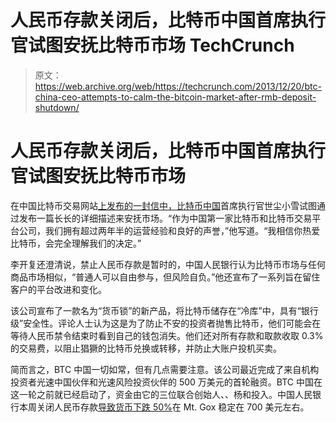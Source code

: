 # 人民币存款关闭后，比特币中国首席执行官试图安抚比特币市场 TechCrunch

> 原文：<https://web.archive.org/web/https://techcrunch.com/2013/12/20/btc-china-ceo-attempts-to-calm-the-bitcoin-market-after-rmb-deposit-shutdown/>

# 人民币存款关闭后，比特币中国首席执行官试图安抚比特币市场

在中国比特币交易网站[上发布的一封信中，比特币中国](https://web.archive.org/web/20221209230523/https://beta.techcrunch.com/tag/btc-china/)首席执行官世尘小雪试图通过发布一篇长长的详细描述来安抚市场。“作为中国第一家比特币和比特币交易平台公司，我们拥有超过两年半的运营经验和良好的声誉，”他写道。“我相信你热爱比特币，会完全理解我们的决定。”

李开复还澄清说，禁止人民币存款是暂时的，中国人民银行认为比特币市场与任何商品市场相似，“普通人可以自由参与，但风险自负。”他还宣布了一系列旨在留住客户的平台改进和变化。

该公司宣布了一款名为“货币锁”的新产品，将比特币储存在“冷库”中，具有“银行级”安全性。评论人士认为这是为了防止不安的投资者抛售比特币，他们可能会在等待人民币禁令结束时看到自己的钱包消失。他们还对所有存款和取款收取 0.3%的交易费，以阻止猖獗的比特币兑换或转移，并防止大账户投机买卖。

简而言之，BTC 中国一切如常，但有几点需要注意。该公司最近完成了来自机构投资者光速中国伙伴和光速风险投资伙伴的 500 万美元的首轮融资。BTC 中国在这一轮之前就已经启动了，资金由它的三位联合创始人、、杨和投入。中国人民银行本周关闭人民币存款[导致货币下跌 50%](https://web.archive.org/web/20221209230523/https://beta.techcrunch.com/2013/12/18/bitcoin-drops-50-overnight-as-chinas-biggest-btc-exchange-stops-deposits-in-chinese-yuan/)在 Mt. Gox 稳定在 700 美元左右。